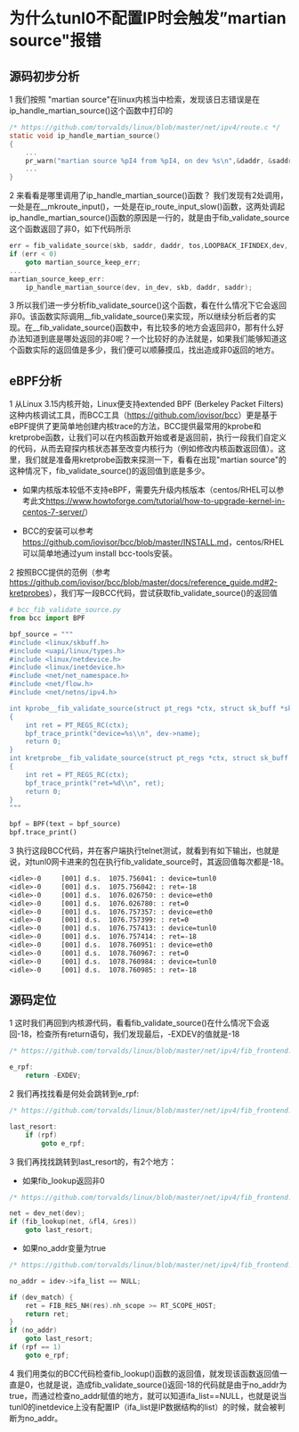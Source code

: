 # 为什么tunl0不配置IP时会触发”martian source"报错

## 源码初步分析

1 我们按照 "martian source"在linux内核当中检索，发现该日志错误是在ip_handle_martian_source()这个函数中打印的

```C
/* https://github.com/torvalds/linux/blob/master/net/ipv4/route.c */
static void ip_handle_martian_source(）
{
    ...
    pr_warn("martian source %pI4 from %pI4, on dev %s\n",&daddr, &saddrdev->name);
    ...
}
```

2 来看看是哪里调用了ip_handle_martian_source()函数？ 我们发现有2处调用，一处是在__mkroute_input()，一处是在ip_route_input_slow()函数，这两处调起ip_handle_martian_source()函数的原因是一行的，就是由于fib_validate_source这个函数返回了非0，如下代码所示

```C
err = fib_validate_source(skb, saddr, daddr, tos,LOOPBACK_IFINDEX,dev, in_dev, &itag);
if (err < 0)
    goto martian_source_keep_err;
...
martian_source_keep_err:
    ip_handle_martian_source(dev, in_dev, skb, daddr, saddr);
```

3 所以我们进一步分析fib_validate_source()这个函数，看在什么情况下它会返回非0。该函数实际调用__fib_validate_source()来实现，所以继续分析后者的实现。在__fib_validate_source()函数中，有比较多的地方会返回非0，那有什么好办法知道到底是哪处返回的非0呢？一个比较好的办法就是，如果我们能够知道这个函数实际的返回值是多少，我们便可以顺藤摸瓜，找出造成非0返回的地方。

## eBPF分析

1 从Linux 3.15内核开始，Linux便支持extended BPF (Berkeley Packet Filters)这种内核调试工具，而BCC工具（<https://github.com/iovisor/bcc>）更是基于eBPF提供了更简单地创建内核trace的方法，BCC提供最常用的kprobe和kretprobe函数，让我们可以在内核函数开始或者是返回前，执行一段我们自定义的代码，从而去窥探内核状态甚至改变内核行为（例如修改内核函数返回值）。这里，我们就是准备用kretprobe函数来探测一下，看看在出现"martian source"的这种情况下，fib_validate_source()的返回值到底是多少。

- 如果内核版本较低不支持eBPF，需要先升级内核版本（centos/RHEL可以参考此文<https://www.howtoforge.com/tutorial/how-to-upgrade-kernel-in-centos-7-server/>）

- BCC的安装可以参考<https://github.com/iovisor/bcc/blob/master/INSTALL.md>，centos/RHEL可以简单地通过yum install bcc-tools安装。

2 按照BCC提供的范例（参考<https://github.com/iovisor/bcc/blob/master/docs/reference_guide.md#2-kretprobes>），我们写一段BCC代码，尝试获取fib_validate_source()的返回值

```py
# bcc_fib_validate_source.py
from bcc import BPF

bpf_source = """
#include <linux/skbuff.h>
#include <uapi/linux/types.h>
#include <linux/netdevice.h>
#include <linux/inetdevice.h>
#include <net/net_namespace.h>
#include <net/flow.h>
#include <net/netns/ipv4.h>

int kprobe__fib_validate_source(struct pt_regs *ctx, struct sk_buff *skb, __be32 src, __be32 dst, u8 tos, int oif, struct net_device *dev)
{
    int ret = PT_REGS_RC(ctx);
    bpf_trace_printk("device=%s\\n", dev->name);
    return 0;
}
int kretprobe__fib_validate_source(struct pt_regs *ctx, struct sk_buff *skb, __be32 src, __be32 dst, u8 tos, int oif, struct net_device *dev)
{
    int ret = PT_REGS_RC(ctx);
    bpf_trace_printk("ret=%d\\n", ret);
    return 0;
}
"""

bpf = BPF(text = bpf_source)
bpf.trace_print()
```

3 执行这段BCC代码，并在客户端执行telnet测试，就看到有如下输出，也就是说，对tunl0网卡进来的包在执行fib_validate_source时，其返回值每次都是-18。

```txt
<idle>-0     [001] d.s.  1075.756041: : device=tunl0
<idle>-0     [001] d.s.  1075.756042: : ret=-18
<idle>-0     [001] d.s.  1076.026750: : device=eth0
<idle>-0     [001] d.s.  1076.026780: : ret=0
<idle>-0     [001] d.s.  1076.757357: : device=eth0
<idle>-0     [001] d.s.  1076.757399: : ret=0
<idle>-0     [001] d.s.  1076.757413: : device=tunl0
<idle>-0     [001] d.s.  1076.757414: : ret=-18
<idle>-0     [001] d.s.  1078.760951: : device=eth0
<idle>-0     [001] d.s.  1078.760967: : ret=0
<idle>-0     [001] d.s.  1078.760984: : device=tunl0
<idle>-0     [001] d.s.  1078.760985: : ret=-18
```

## 源码定位

1 这时我们再回到内核源代码，看看fib_validate_source()在什么情况下会返回-18，检查所有return语句，我们发现最后，-EXDEV的值就是-18

```c
/* https://github.com/torvalds/linux/blob/master/net/ipv4/fib_frontend.c line 412*/

e_rpf:
    return -EXDEV;
```

2 我们再找找看是何处会跳转到e_rpf:

```c
/* https://github.com/torvalds/linux/blob/master/net/ipv4/fib_frontend.c line 404*/

last_resort:
    if (rpf)
        goto e_rpf;
```

3 我们再找找跳转到last_resort的，有2个地方：

- 如果fib_lookup返回非0

```c
/* https://github.com/torvalds/linux/blob/master/net/ipv4/fib_frontend.c line 374*/

net = dev_net(dev);
if (fib_lookup(net, &fl4, &res))
    goto last_resort;

```

- 如果no_addr变量为true

```c
/* https://github.com/torvalds/linux/blob/master/net/ipv4/fib_frontend.c fuction __fib_validate_source()*/

no_addr = idev->ifa_list == NULL;

if (dev_match) {
    ret = FIB_RES_NH(res).nh_scope >= RT_SCOPE_HOST;
    return ret;
}
if (no_addr)
    goto last_resort;
if (rpf == 1)
    goto e_rpf;
```

4 我们用类似的BCC代码检查fib_lookup()函数的返回值，就发现该函数返回值一直是0，也就是说，造成fib_validate_source()返回-18的代码就是由于no_addr为true，而通过检查no_addr赋值的地方，就可以知道ifa_list==NULL，也就是说当tunl0的inetdevice上没有配置IP（ifa_list是IP数据结构的list）的时候，就会被判断为no_addr。
